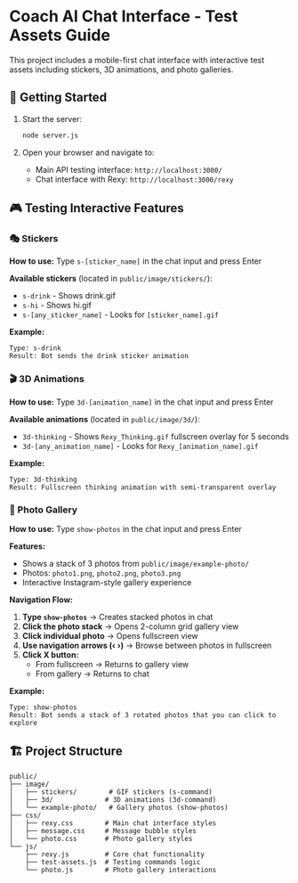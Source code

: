 # Coach AI Chat Interface - Test Assets Guide

This project includes a mobile-first chat interface with interactive test assets including stickers, 3D animations, and photo galleries.

## 🚀 Getting Started

1. Start the server:
   ```bash
   node server.js
   ```

2. Open your browser and navigate to:
   - Main API testing interface: `http://localhost:3000/`
   - Chat interface with Rexy: `http://localhost:3000/rexy`

## 🎮 Testing Interactive Features

### 🎭 Stickers

**How to use:** Type `s-[sticker_name]` in the chat input and press Enter

**Available stickers** (located in `public/image/stickers/`):
- `s-drink` - Shows drink.gif
- `s-hi` - Shows hi.gif  
- `s-[any_sticker_name]` - Looks for `[sticker_name].gif`

**Example:**
```
Type: s-drink
Result: Bot sends the drink sticker animation
```

### 🎬 3D Animations

**How to use:** Type `3d-[animation_name]` in the chat input and press Enter

**Available animations** (located in `public/image/3d/`):
- `3d-thinking` - Shows `Rexy_Thinking.gif` fullscreen overlay for 5 seconds
- `3d-[any_animation_name]` - Looks for `Rexy_[animation_name].gif`

**Example:**
```
Type: 3d-thinking
Result: Fullscreen thinking animation with semi-transparent overlay
```

### 📸 Photo Gallery

**How to use:** Type `show-photos` in the chat input and press Enter

**Features:**
- Shows a stack of 3 photos from `public/image/example-photo/`
- Photos: `photo1.png`, `photo2.png`, `photo3.png`
- Interactive Instagram-style gallery experience

**Navigation Flow:**
1. **Type `show-photos`** → Creates stacked photos in chat
2. **Click the photo stack** → Opens 2-column grid gallery view
3. **Click individual photo** → Opens fullscreen view
4. **Use navigation arrows (‹ ›)** → Browse between photos in fullscreen
5. **Click X button:**
   - From fullscreen → Returns to gallery view
   - From gallery → Returns to chat

**Example:**
```
Type: show-photos
Result: Bot sends a stack of 3 rotated photos that you can click to explore
```


## 🏗️ Project Structure

```
public/
├── image/
│   ├── stickers/        # GIF stickers (s-command)
│   ├── 3d/             # 3D animations (3d-command)
│   └── example-photo/   # Gallery photos (show-photos)
├── css/
│   ├── rexy.css        # Main chat interface styles
│   ├── message.css     # Message bubble styles
│   └── photo.css       # Photo gallery styles
└── js/
    ├── rexy.js         # Core chat functionality
    ├── test-assets.js  # Testing commands logic
    └── photo.js        # Photo gallery interactions
```
